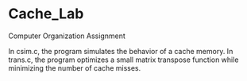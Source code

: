 # Cache_Lab
Computer Organization Assignment

In csim.c, the program simulates the behavior of a cache memory. 
In trans.c, the program optimizes a small matrix transpose function while minimizing the number of cache misses.
